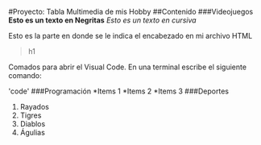 #Proyecto: Tabla Multimedia de mis Hobby
##Contenido
###Videojuegos
**Esto es un texto en Negritas**
*Esto es un texto en cursiva*


Esto es la parte en donde se le indica el encabezado en mi archivo HTML
>h1

Comados para abrir el Visual Code.
En una terminal escribe el siguiente comando:

'code'
###Programación
*Items 1
*Items 2
*Items 3
###Deportes
1. Rayados
2. Tigres
3. Diablos
4. Águlias
